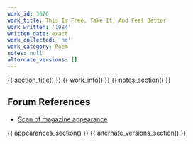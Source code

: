 ```yaml
---
work_id: 3676
work_title: This Is Free, Take It, And Feel Better
work_written: '1984'
written_date: exact
work_collected: 'no'
work_category: Poem
notes: null
alternate_versions: []
---
```


{{ section_title() }}
{{ work_info() }}
{{ notes_section() }}
## Forum References
- [Scan of magazine appearance](https://bukowskiforum.com/threads/this-is-free-take-it-and-feel-better-wormwood-review-no-102-1986.12803/)

{{ appearances_section() }}
{{ alternate_versions_section() }}